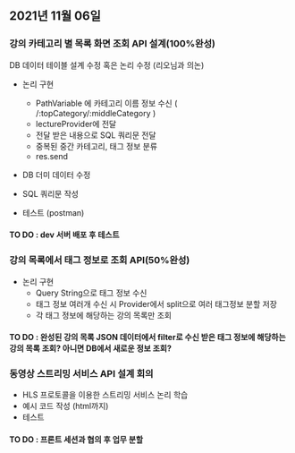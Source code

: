 ## 2021년 11월 06일

### 강의 카테고리 별 목록 화면 조회 API 설계(100%완성)

DB 데이터 테이블 설계 수정 혹은 논리 수정 (리오님과 의논)

- 논리 구현
  - PathVariable 에 카테고리 이름 정보 수신 ( /:topCategory/:middleCategory )
  - lectureProvider에 전달
  - 전달 받은 내용으로 SQL 쿼리문 전달
  - 중복된 중간 카테고리, 태그 정보 분류
  - res.send

- DB 더미 데이터 수정
- SQL 쿼리문 작성
- 테스트 (postman)

#### TO DO : dev 서버 배포 후 테스트


### 강의 목록에서 태그 정보로 조회 API(50%완성)
- 논리 구현
  - Query String으로 태그 정보 수신
  - 태그 정보 여러개 수신 시 Provider에서 split으로 여러 태그정보 분할 저장
  - 각 태그 정보에 해당하는 강의 목록만 조회
#### TO DO : 완성된 강의 목록 JSON 데이터에서 filter로 수신 받은 태그 정보에 해당하는 강의 목록 조회? 아니면 DB에서 새로운 정보 조회?

### 동영상 스트리밍 서비스 API 설계 회의

- HLS 프로토콜을 이용한 스트리밍 서비스 논리 학습
- 예시 코드 작성 (html까지)
- 테스트

#### TO DO : 프론트 세션과 협의 후 업무 분할

